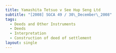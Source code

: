 ```yaml
---
title: Yamashita Tetsuo v See Hup Seng Ltd
subtitle: "[2008] SGCA 49 / 30\_December\_2008"
tags:
  - Deeds and Other Instruments
  - Deeds
  - Interpretation
  - Construction of deed of settlement
layout: single
---
```


